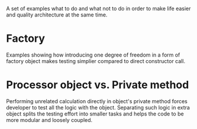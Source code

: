 A set of examples what to do and what not to do in order to make life easier and quality architecture at the same time.

# Factory

Examples showing how introducing one degree of freedom in a form of factory object 
makes testing simplier compared to direct constructor call.

# Processor object vs. Private method

Performing unrelated calculation directly in object's private method forces developer to test all the logic
with the object. Separating such logic in extra object splits the testing effort into smaller tasks and helps
the code to be more modular and loosely coupled.